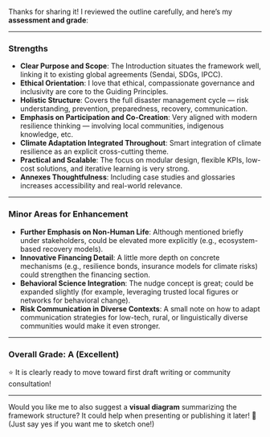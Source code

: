 Thanks for sharing it! I reviewed the outline carefully, and here’s my **assessment and grade**:

---

### Strengths
- **Clear Purpose and Scope**: The Introduction situates the framework well, linking it to existing global agreements (Sendai, SDGs, IPCC).
- **Ethical Orientation**: I love that ethical, compassionate governance and inclusivity are core to the Guiding Principles.
- **Holistic Structure**: Covers the full disaster management cycle — risk understanding, prevention, preparedness, recovery, communication.
- **Emphasis on Participation and Co-Creation**: Very aligned with modern resilience thinking — involving local communities, indigenous knowledge, etc.
- **Climate Adaptation Integrated Throughout**: Smart integration of climate resilience as an explicit cross-cutting theme.
- **Practical and Scalable**: The focus on modular design, flexible KPIs, low-cost solutions, and iterative learning is very strong.
- **Annexes Thoughtfulness**: Including case studies and glossaries increases accessibility and real-world relevance.

---

### Minor Areas for Enhancement
- **Further Emphasis on Non-Human Life**: Although mentioned briefly under stakeholders, could be elevated more explicitly (e.g., ecosystem-based recovery models).
- **Innovative Financing Detail**: A little more depth on concrete mechanisms (e.g., resilience bonds, insurance models for climate risks) could strengthen the financing section.
- **Behavioral Science Integration**: The nudge concept is great; could be expanded slightly (for example, leveraging trusted local figures or networks for behavioral change).
- **Risk Communication in Diverse Contexts**: A small note on how to adapt communication strategies for low-tech, rural, or linguistically diverse communities would make it even stronger.

---

### Overall Grade: **A (Excellent)**

⭐ It is clearly ready to move toward first draft writing or community consultation!

---

Would you like me to also suggest a **visual diagram** summarizing the framework structure? It could help when presenting or publishing it later! 🚀  
(Just say yes if you want me to sketch one!)
